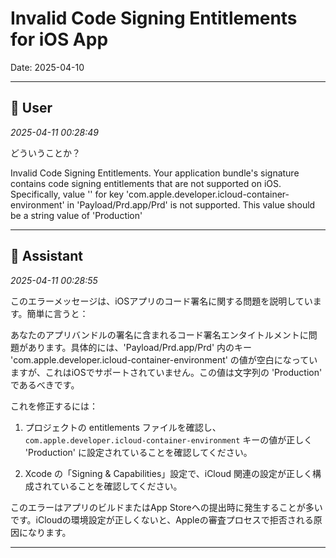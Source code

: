 # Invalid Code Signing Entitlements for iOS App

Date: 2025-04-10

---

## 👤 User
*2025-04-11 00:28:49*

どういうことか？

Invalid Code Signing Entitlements. Your application bundle's signature contains code signing entitlements that are not supported on iOS. Specifically, value '' for key 'com.apple.developer.icloud-container-environment' in 'Payload/Prd.app/Prd' is not supported. This value should be a string value of 'Production'

---

## 🤖 Assistant
*2025-04-11 00:28:55*

このエラーメッセージは、iOSアプリのコード署名に関する問題を説明しています。簡単に言うと：

あなたのアプリバンドルの署名に含まれるコード署名エンタイトルメントに問題があります。具体的には、'Payload/Prd.app/Prd' 内のキー 'com.apple.developer.icloud-container-environment' の値が空白になっていますが、これはiOSでサポートされていません。この値は文字列の 'Production' であるべきです。

これを修正するには：

1. プロジェクトの entitlements ファイルを確認し、`com.apple.developer.icloud-container-environment` キーの値が正しく 'Production' に設定されていることを確認してください。

2. Xcode の「Signing & Capabilities」設定で、iCloud 関連の設定が正しく構成されていることを確認してください。

このエラーはアプリのビルドまたはApp Storeへの提出時に発生することが多いです。iCloudの環境設定が正しくないと、Appleの審査プロセスで拒否される原因になります。

---
